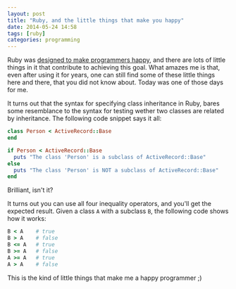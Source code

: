 ```yaml
---
layout: post
title: "Ruby, and the little things that make you happy"
date: 2014-05-24 14:58
tags: [ruby]
categories: programming
---
```


Ruby was [designed to make programmers happy][], and there are lots of little
things in it that contribute to achieving this goal.  What amazes me is that,
even after using it for years, one can still find some of these little things
here and there, that you did not know about.  Today was one of those days for
me.

[designed to make programmers happy]: http://siliconangle.com/blog/2011/08/31/qa-with-yukihiro-matz-matsumoto-the-creator-of-ruby/

It turns out that the syntax for specifying class inheritance in Ruby, bares
some resemblance to the syntax for testing wether two classes are related by
inheritance.  The following code snippet says it all:

```ruby
class Person < ActiveRecord::Base
end

if Person < ActiveRecord::Base
  puts "The class 'Person' is a subclass of ActiveRecord::Base"
else
  puts "The class 'Person' is NOT a subclass of ActiveRecord::Base"
end
```

Brilliant, isn't it?

It turns out you can use all four inequality operators, and you'll get the
expected result.  Given a class `A` with a subclass `B`, the following code
shows how it works:

```ruby
B < A    # true
B > A    # false
B <= A   # true
B >= A   # false
A >= A   # true
A > A    # false
```

This is the kind of little things that make me a happy programmer ;)
